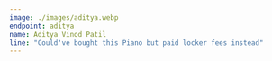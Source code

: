```yaml
---
image: ./images/aditya.webp
endpoint: aditya
name: Aditya Vinod Patil
line: "Could've bought this Piano but paid locker fees instead"
---
```

